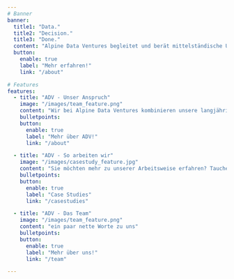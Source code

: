 ```yaml
---
# Banner
banner:
  title1: "Data."
  title2: "Decision."
  title3: "Done."
  content: "Alpine Data Ventures begleitet und berät mittelständische Unternehmen als auch Konzerne auf Ihrem Weg zur Data Driven Company. Durch unsere vier Gründer vereinen wir Kompetenzen aus allen Bereichen der Data-Domain. Wir stehen für unsere Strategien ein - Skin in the game - wir begleiten bei der Implementierung unserer Strategien."
  button:
    enable: true
    label: "Mehr erfahren!"
    link: "/about"

# Features
features:
  - title: "ADV - Unser Anspruch"
    image: "/images/team_feature.png"
    content: "Wir bei Alpine Data Ventures kombinieren unsere langjährige Erfahrung in Vertrieb, Datenstrategie, IT-Architektur und Data Science, um maßgeschneiderte Lösungen für unsere Kunden zu entwickeln. Mit unserer Leidenschaft für Daten unterstützen wir Unternehmen dabei, daten-gestützte Entscheidungen zu treffen und nachhaltiges Wachstum zu erreichen."
    bulletpoints:
    button:
      enable: true
      label: "Mehr über ADV!"
      link: "/about"

  - title: "ADV - So arbeiten wir"
    image: "/images/casestudy_feature.jpg"
    content: "Sie möchten mehr zu unserer Arbeitsweise erfahren? Tauchen Sie hier tiefer ein in unsere vergangenen Projekte, unsere Arbeitsweise und den gewählten Lösungsansätzen zu spezifischen Problemstellungen"
    bulletpoints:
    button:
      enable: true
      label: "Case Studies"
      link: "/casestudies"

  - title: "ADV - Das Team"
    image: "/images/team_feature.png"
    content: "ein paar nette Worte zu uns"
    bulletpoints:
    button:
      enable: true
      label: "Mehr über uns!"
      link: "/team"

---
```


